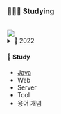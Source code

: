 ### 🕵🏻‍♀️ Studying 
<br>
<img src="https://img.shields.io/badge/Java-007396?style=flat-square&logo=Java&logoColor=white"/>
  
<br>
  
<details>
<summary>🧐 2022 </summary>
<div markdown="1">
		<ul>
          <li><a href="https://www.notion.so/Floping-a89ecca46ab64ba2b8debd4f8f4c1fd6">Floping 플라워 쇼핑몰 클론 프로젝트</a></li>
          <li> 김영한, 스프링 입문 </li>
          <li> 이도원, 웹 애플리케이션 개발을 위한 IntelliJ IDEA 설정 </li>

  </ul>
</div>
</details>

#### 🔎 Study
* [Java](https://github.com/yuwltn/Java.git)  
* Web
* Server
* Tool
* 용어 개념
